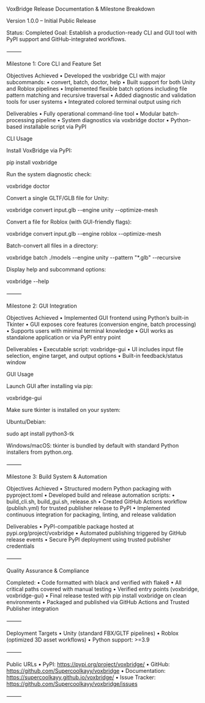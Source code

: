 VoxBridge Release Documentation & Milestone Breakdown

Version 1.0.0 – Initial Public Release

Status: Completed
Goal: Establish a production-ready CLI and GUI tool with PyPI support and GitHub-integrated workflows.

⸻

Milestone 1: Core CLI and Feature Set

Objectives Achieved
	•	Developed the voxbridge CLI with major subcommands:
	•	convert, batch, doctor, help
	•	Built support for both Unity and Roblox pipelines
	•	Implemented flexible batch options including file pattern matching and recursive traversal
	•	Added diagnostic and validation tools for user systems
	•	Integrated colored terminal output using rich

Deliverables
	•	Fully operational command-line tool
	•	Modular batch-processing pipeline
	•	System diagnostics via voxbridge doctor
	•	Python-based installable script via PyPI

CLI Usage

Install VoxBridge via PyPI:

pip install voxbridge

Run the system diagnostic check:

voxbridge doctor

Convert a single GLTF/GLB file for Unity:

voxbridge convert input.glb --engine unity --optimize-mesh

Convert a file for Roblox (with GUI-friendly flags):

voxbridge convert input.glb --engine roblox --optimize-mesh

Batch-convert all files in a directory:

voxbridge batch ./models --engine unity --pattern "*.glb" --recursive

Display help and subcommand options:

voxbridge --help


⸻

Milestone 2: GUI Integration

Objectives Achieved
	•	Implemented GUI frontend using Python’s built-in Tkinter
	•	GUI exposes core features (conversion engine, batch processing)
	•	Supports users with minimal terminal knowledge
	•	GUI works as standalone application or via PyPI entry point

Deliverables
	•	Executable script: voxbridge-gui
	•	UI includes input file selection, engine target, and output options
	•	Built-in feedback/status window

GUI Usage

Launch GUI after installing via pip:

voxbridge-gui

Make sure tkinter is installed on your system:

Ubuntu/Debian:

sudo apt install python3-tk

Windows/macOS:
tkinter is bundled by default with standard Python installers from python.org.

⸻

Milestone 3: Build System & Automation

Objectives Achieved
	•	Structured modern Python packaging with pyproject.toml
	•	Developed build and release automation scripts:
	•	build_cli.sh, build_gui.sh, release.sh
	•	Created GitHub Actions workflow (publish.yml) for trusted publisher release to PyPI
	•	Implemented continuous integration for packaging, linting, and release validation

Deliverables
	•	PyPI-compatible package hosted at pypi.org/project/voxbridge
	•	Automated publishing triggered by GitHub release events
	•	Secure PyPI deployment using trusted publisher credentials

⸻

Quality Assurance & Compliance

Completed:
	•	Code formatted with black and verified with flake8
	•	All critical paths covered with manual testing
	•	Verified entry points (voxbridge, voxbridge-gui)
	•	Final release tested with pip install voxbridge on clean environments
	•	Packaged and published via GitHub Actions and Trusted Publisher integration

⸻

Deployment Targets
	•	Unity (standard FBX/GLTF pipelines)
	•	Roblox (optimized 3D asset workflows)
	•	Python support: >=3.9

⸻

Public URLs
	•	PyPI: https://pypi.org/project/voxbridge/
	•	GitHub: https://github.com/Supercoolkayy/voxbridge
	•	Documentation: https://supercoolkayy.github.io/voxbridge/
	•	Issue Tracker: https://github.com/Supercoolkayy/voxbridge/issues

⸻
